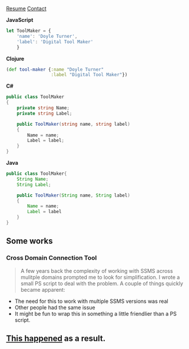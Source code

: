 [Resume](https://https://www.linkedin.com/in/doyleturner/) [Contact](mailto:doymturner@hotmail.com)

**JavaScript**
```javascript
let ToolMaker = {
    'name': 'Doyle Turner',
    'label': 'Digital Tool Maker'
    }
```

**Clojure**
```clojure
(def tool-maker {:name "Doyle Turner"
                 :label "Digital Tool Maker"})
```
**C#**
```c#
public class ToolMaker
{
    private string Name;
    private string Label;

    public ToolMaker(string name, string label)
    {
        Name = name;
        Label = label;
    }
}
```

**Java**
```java
public class ToolMaker{
    String Name;
    String Label;

    public ToolMaker(String name, String label)
    {
        Name = name;
        Label = label
    }
}
```
## Some works
### Cross Domain Connection Tool
> A few years back the complexity of working with SSMS across mulitple domains prompted me to look for simplification. I wrote a small PS script to deal with the problem. A couple of things quickly became apparent:

- The need for this to work with multiple SSMS versions was real
- Other people had the same issue
- It might be fun to wrap this in something a little friendlier than a PS script.

[This happened](https://github.com/0kN07/CrossDomainConnectionTool) as a result.
---
